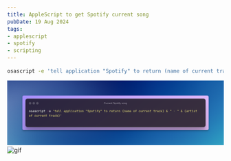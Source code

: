 ```yaml
---
title: AppleScript to get Spotify current song
pubDate: 19 Aug 2024
tags: 
- applescript
- spotify
- scripting
---
```


```bash
osascript -e 'tell application "Spotify" to return (name of current track) & " - " & (artist of current track)'
```

![image](./image.png)
![gif](https://media.cleanshot.cloud/media/363/3KIUWeWGrmBU94kJoBBQheyCpgvTeRzEF8rDh4ld.gif?Expires=1724104408&Signature=LFHBmpWDfOWPe88TcvV~-c65nO2odorhTaWN2F2LwfA~GNHgFFPHVzr6tEvym2VbBFdnFgzIW7V-z9G9IQ0fsfsUP~P5NyjdM-vzw1kBWkistSHi3P6UZdDlvidtsqcfB52oUczKJa3iLTcGZa-SLxdQWdd~Azoxxl~VA0yBdde-JSx6sht6EHDcm3bkI6JPimnxMOv7fgHJs--wDPw4um4q-XwDsdduxdQoSpwgLTvSnmIYRq~YSxpPy3BXCTTMwpVHv5TdRLTN~KFooDvWNz~GKeL5vfjOComAk1Zjy9NkPOAT9KE9duewBCqS4dGmh7-7G47ulqseV5ZWrHvDLg__&Key-Pair-Id=K269JMAT9ZF4GZ)

